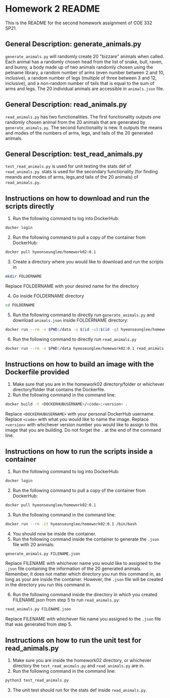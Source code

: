 # Homework 2 README

This is the README for the second homework assignment of COE 332 SP21. 

## General Description: generate_animals.py

`generate_animals.py` will randomly create 20 "bizzare" animals when called. Each animal has a randomly chosen head from the list of snake, bull, raven, and bunny, a body made up of two animals randomly chosen using the petname library, a random number of arms (even number between 2 and 10, inclusive), a random number of legs (multiple of three between 3 and 12, inclusive), and a non-random number of tails that is equal to the sum of arms and legs. The 20 individual animals are accessible in `animals.json` file.

## General Description: read_animals.py

`read_animals.py` has two functionalities. The first functionality outputs one randomly chosen animal from the 20 animals that are generated by `generate_animals.py`. The second functionality is new. It outputs the means and modes of the numbers of arms, legs, and tails of the 20 generated animals.

## General Description: test_read_animals.py

`test_read_animals.py` is used for unit testing the stats def of `read_animals.py`. stats is used for the secondary functionality (for finding meands and modes of arms, legs,and tails of the 20 animals) of `read_animals.py`.

## Instructions on how to download and run the scripts directly

1. Run the following command to log into DockerHub:

```bash
docker login
```

2. Run the following command to pull a copy of the container from DockerHub:

```bash
docker pull hyeonseunglee/homework02:0.1
```

3. Create a directory where you would like to download and run the scripts in

```bash
mkdir FOLDERNAME
```

Replace FOLDERNAME with your desired name for the directory

4. Go inside FOLDERNAME directory

```bash
cd FOLDERNAME
```

5. Run the following command to directly run `generate_animals.py` and download `animals.json` inside FOLDERNAME directory:

```bash
docker run --rm -v $PWD:/data -u $(id -u):$(id -g) hyeonseunglee/homework02:0.1 generate_animals.py /data/animals.json
```

6. Run the following command to directly run `read_animals.py`

```bash
docker run --rm -v $PWD:/data hyeoseunglee/homework02:0.1 read_animals.py /data/animals.json
```

## Instructions on how to build an image with the Dockerfile provided

1. Make sure that you are in the homework02 directory/folder or whichever directory/folder that contains the Dockerfile.
2. Run the following command in the command line:

```bash
docker build -t <DOCKERHUBUSERNAME>/<code>:<version> .
```

Replace `<DOCKERHUBUSERNAME>` with your personal DockerHub username.
Replace `<code>` with what you would like to name the image.
Replace `<version>` with whichever version number you would like to assign to this image that you are building.
Do not forget the `.` at the end of the command line.

## Instructions on how to run the scripts inside a container

1. Run the following command to log into DockerHub:

```bash
docker login
```

2. Run the following command to pull a copy of the container from DockerHub:

```bash
docker pull hyeonseunglee/homework02:0.1
```

3. Run the following command in the command line:

```bash
docker run --rm -it hyeonseunglee/homework02:0.1 /bin/bash
```

4. You should now be inside the container. 
5. Run the following command inside the container to generate the `.json` file with 20 animals:

```bash
generate_animals.py FILENAME.json
```

Replace FILENAME with whichever name you would like to assigned to the `.json` file containing the information of the 20 generated animals.
Remember, it does not matter which directory you run this command in, as long as your are inside the container. However, the `.json` file will be created in the directory you run this command in.

6. Run the following command inside the directory in which you created FILENAME.json from step 5 to run `read_animals.py`:

```bash
read_animals.py FILENAME.json
```

Replace FILENAME with whichever file name you assigned to the `.json` file that was generated from step 5.

## Instructions on how to run the unit test for read_animals.py

1. Make sure you are inside the homework02 directory, or whichever directory the `test_read_animals.py` and `read_animals.py` are in.
2. Run the following command in the command line:

```bash
python3 test_read_animals.py
```

3. The unit test should run for the stats def inside `read_animals.py`.


